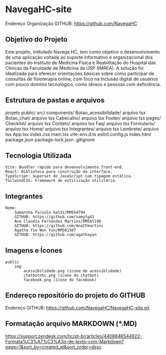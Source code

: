 # NavegaHC-site

Endereço Organização GITHUB: https://github.com/NavegaHC

## Objetivo do Projeto
Este projeto, intitulado Navega HC, tem como objetivo o desenvolvimento de uma 
aplicação voltada ao suporte informativo e organizacional dos pacientes do Instituto 
de Medicina Física e Reabilitação do Hospital das Clínicas da Faculdade de 
Medicina da USP (IMREA). A solução foi idealizada para oferecer orientações 
básicas sobre como participar de consultas de fisioterapia online, com foco na 
inclusão digital de usuários com pouco domínio tecnológico, como idosos e pessoas 
com deficiência. 

## Estrutura de pastas e arquivos

projeto
    public/
    src/
        components/
            Botao_acessibilidade/
                arquivo tsx
            Botao_chat/
                arquivo tsx
            Cabecalho/
                arquivo tsx
            Footer/
                arquivo tsx
        pages/
            Checklist/
                arquivo tsx
            Contato/
                arquivo tsx
            Faq/
                arquivo tsx
            Formulario/
                arquivo tsx
            Home/
                arquivo tsx
            Integrantes/
                arquivo tsx
            Lembrete/
                arquivo tsx
        App.tsx 
        index.css
        main.tsx
    vite-env.d.ts
    eslint.config.js
    index.html
    package.json
    package-lock.json
    .gitignore



## Tecnologia Utilizada

    Vite: Bundler rápido para desenvolvimento front-end.
    React: Biblioteca para construção da interface.
    TypeScript: Superset do JavaScript com tipagem estática.
    TailwindCSS: Framework de estilização utilitária.

## Integrantes

    Nome:
        Samantha Faruolo Galdi/RM554794
        GITHUB: https://github.com/samyfg41
        Ana Claudia Fernandes Martins/RM561190
        GITHUB: https://github.com/AnaCFmartins
        Agatha Yie Won Yun/RM561507
        GITHUB: https://github.com/agathayun

## Imagens e Ícones

    public
        img
            acessibilidade.png (ícone de acessiblidade)
            chatbotnhc.png (ícone do chatbot)
            facebook.png (ícone do facebook)
            

## Endereço repositório do projeto do GITHUB

Endereço GITHUB: https://github.com/NavegaHC/NavegaHC-site.git

## Formatação arquivo MARKDOWN (*.MD)
https://support.zendesk.com/hc/pt-br/articles/4408846544922-Formata%C3%A7%C3%A3o-de-texto-com-Markdown?page=1&sort_by=created_at&sort_order=desc 
    
